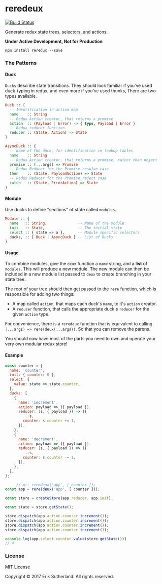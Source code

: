 reredeux
========

[![Build Status](https://travis-ci.org/MrRacoon/reredeux.svg?branch=master)](https://travis-ci.org/MrRacoon/reredeux)

Generate redux state trees, selectors, and actions.

**Under Active Development, Not for Production**

`npm install reredux --save`

### The Patterns

#### Duck

`Ducks` describe state transitions. They should look familiar if you've used
duck-typing in redux, and even more if you've used thunks, There are two types available.

```Haskell
Duck :: {
  -- Identification in action map
  name    :: String
  -- Redux Action creator, that returns a promise
  action  :: (Payload | Error) -> { type, Payload | Error }
  -- Redux reducer function
  reducer :: (State, Action) -> State
}

AsyncDuck :: {
  -- Name of the duck, for identification in lookup tables
  name    :: String
  -- Redux Action creator, that returns a promise, rather than object
  promise :: (...args) => Promise
  -- Redux Reducer for the Promise.resolve case
  then    :: (State, PayloadAction) => State
  -- Redux Reducer for the Promise.reject case
  catch   :: (State, ErrorAction) => State
}
```

#### Module

Use ducks to define "sections" of state called `modules`.

```Haskell
Module :: {
  name   :: String,              -- Name of the module
  init   :: State,               -- The initial state
  select :: { state => a },      -- Module specific selectors
  ducks, :: [ Duck | AsyncDuck ] -- List of Ducks
}
```

#### Usage

To combine modules, give the `deux` function a `name` string, and a **list** of
`modules`. This will produce a new module. The new module can then be included
in a new module list passed to `deux` to create branching in your state tree.

The root of your tree should then get passed to the `rere` function, which is
responsible for adding two things:

* A map called `action`, that maps each duck's `name`, to it's `action` creator.
* A `reducer` function, that calls the appropriate duck's `reducer` for the given `action` type.

For convenience, there is a `reredeux` function that is equivalent to calling
`(...args) => rere(deux(...args))`. So that you can remove the parens.

You should now have most of the parts you need to own and operate your very own
modular redux store!

#### Example

```javascript
const counter = {
  name: 'counter',
  init: { counter: 0 },
  select: {
    value: state => state.counter,
  },
  ducks: [
    {
      name: 'increment',
      action: payload => ({ payload }),
      reducer: (s, { payload }) => ({
        ...s,
        counter: s.counter += 1,
      }),
    },
    {
      name: 'decrement',
      action: payload => ({ payload }),
      reducer: (s, { payload }) => ({
        ...s,
        counter: s.counter -= 1,
      }),
    },
  ],
};

     // or: reredeux('app', [ counter ]);
const app = rere(deux('app', [ counter ]));

const store = createStore(app.reducer, app.init);

const state = store.getState();

store.dispatch(app.action.counter.increment());
store.dispatch(app.action.counter.increment());
store.dispatch(app.action.counter.increment());
store.dispatch(app.action.counter.increment());

console.log(app.select.counter.value(store.getState()))
// 4
```

### License

[MIT License](http://opensource.org/licenses/MIT)

Copyright &copy; 2017 Erik Sutherland. All rights reserved.

